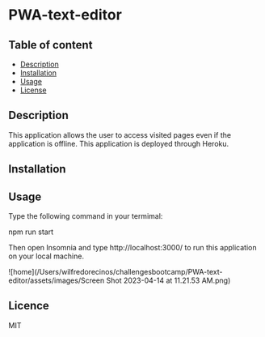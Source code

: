 # PWA-text-editor

## Table of content

- [Description](#Description)
- [Installation](#installation)
- [Usage](#usage)
- [License](#license)


## Description
This application allows the user to access visited pages even if the application is offline. This application is deployed through Heroku.



## Installation




## Usage
Type the following command in your termimal:

npm run start

Then open Insomnia and type http://localhost:3000/ to run this application on your local machine.

![home](/Users/wilfredorecinos/challengesbootcamp/PWA-text-editor/assets/images/Screen Shot 2023-04-14 at 11.21.53 AM.png)

## Licence
MIT